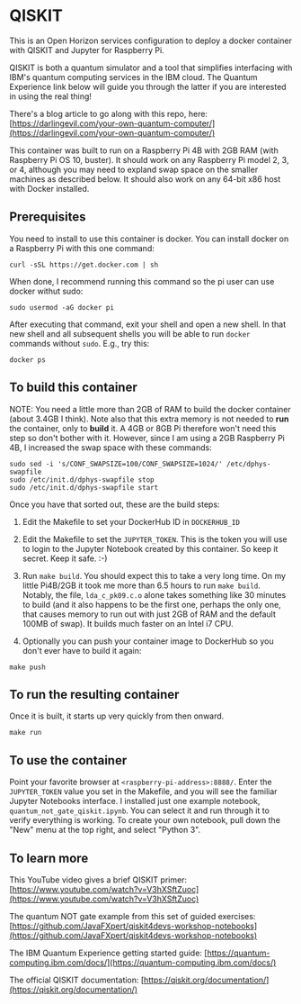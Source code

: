 # QISKIT

This is an Open Horizon services configuration to deploy a docker container with QISKIT and Jupyter for Raspberry Pi.

QISKIT is both a quantum simulator and a tool that simplifies interfacing with IBM's quantum computing services in the IBM cloud. The Quantum Experience link below will guide you through the latter if you are interested in using the real thing!

There's a blog article to go along with this repo, here: 
[https://darlingevil.com/your-own-quantum-computer/](https://darlingevil.com/your-own-quantum-computer/)

This container was built to run on a Raspberry Pi 4B with 2GB RAM (with Raspberry Pi OS 10, buster). It should work on any Raspberry Pi model 2, 3, or 4, although you may need to expland swap space on the smaller machines as described below. It should also work on any 64-bit x86 host with Docker installed.

## Prerequisites

You need to install to use this container is docker. You can install docker on a Raspberry Pi with this one command:

```
curl -sSL https://get.docker.com | sh
```

When done, I recommend running this command so the pi user can use docker withut sudo:

```
sudo usermod -aG docker pi
```

After executing that command, exit your shell and open a new shell. In that new shell and all subsequent shells you will be able to run `docker` commands without `sudo`. E.g., try this:

```
docker ps
```

## To build this container

NOTE: You need a little more than 2GB of RAM to build the docker container (about 3.4GB I think).  Note also that this extra memory is not needed to **run** the container, only to **build** it. A 4GB or 8GB Pi therefore won't need this step so don't bother with it. However, since I am using a 2GB Raspberry Pi 4B, I increased the swap space with these commands:

```
sudo sed -i 's/CONF_SWAPSIZE=100/CONF_SWAPSIZE=1024/' /etc/dphys-swapfile
sudo /etc/init.d/dphys-swapfile stop
sudo /etc/init.d/dphys-swapfile start
```

Once you have that sorted out, these are the build steps:

1. Edit the Makefile to set your DockerHub ID in `DOCKERHUB_ID`

2. Edit the Makefile to set the `JUPYTER_TOKEN`. This is the token you will use to login to the Jupyter Notebook created by this container. So keep it secret. Keep it safe. :-)

3. Run `make build`. You should expect this to take a very long time. On my little Pi4B/2GB it took me more than 6.5 hours to run `make build`. Notably, the file, `lda_c_pk09.c.o` alone takes something like 30 minutes to build (and it also happens to be the first one, perhaps the only one, that causes memory to run out with just 2GB of RAM and the default 100MB of swap). It builds much faster on an Intel i7 CPU.

4. Optionally you can push your container image to DockerHub so you don't ever have to build it again:

```
make push
```

## To run the resulting container

Once it is built, it starts up very quickly from then onward.

```
make run
```

## To use the container

Point your favorite browser at `<raspberry-pi-address>:8888/`. Enter the `JUPYTER_TOKEN` value you set in the Makefile, and you will see the familiar Jupyter Notebooks interface. I installed just one example notebook, `quantum_not_gate_qiskit.ipynb`. You can select it and run through it to verify everything is working. To create your own notebook, pull down the "New" menu at the top right, and select "Python 3".

## To learn more

This YouTube video gives a brief QISKIT primer:
    [https://www.youtube.com/watch?v=V3hXSftZuoc](https://www.youtube.com/watch?v=V3hXSftZuoc)

The quantum NOT gate example from this set of guided exercises:
    [https://github.com/JavaFXpert/qiskit4devs-workshop-notebooks](https://github.com/JavaFXpert/qiskit4devs-workshop-notebooks)

The IBM Quantum Experience getting started guide:
    [https://quantum-computing.ibm.com/docs/](https://quantum-computing.ibm.com/docs/)

The official QISKIT documentation:
    [https://qiskit.org/documentation/](https://qiskit.org/documentation/)
